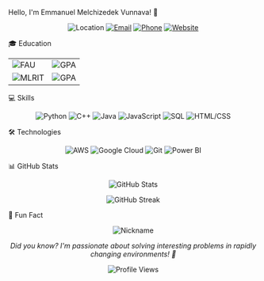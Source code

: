 Hello, I'm Emmanuel Melchizedek Vunnava! 👋
<p align="center"> <img src="https://img.shields.io/badge/Location-Delray%20Beach%2C%20FL-blue?style=for-the-badge&logo=google-maps" alt="Location"> <a href="mailto:emmanuelmelchizedekvunnava@gmail.com"><img src="https://img.shields.io/badge/Email-Contact%20Me-red?style=for-the-badge&logo=gmail" alt="Email"></a> <a href="tel:+15618874755"><img src="https://img.shields.io/badge/Phone-%2B1%20561%20887%204755-green?style=for-the-badge&logo=whatsapp" alt="Phone"></a> <a href="https://emmanuel-v.onrender.com"><img src="https://img.shields.io/badge/Website-Visit%20Me-orange?style=for-the-badge&logo=google-chrome" alt="Website"></a> </p>
🎓 Education
<table> <tr> <td><img src="https://img.shields.io/badge/Florida%20Atlantic%20University-MS%20in%20Computer%20Science-blue?style=for-the-badge&logo=graduation-cap" alt="FAU"></td> <td><img src="https://img.shields.io/badge/GPA-4.0%2F4.0-success?style=for-the-badge" alt="GPA"></td> </tr> <tr> <td><img src="https://img.shields.io/badge/MLR%20Institute%20of%20Technology-B.Tech%20in%20Computer%20Science-blue?style=for-the-badge&logo=graduation-cap" alt="MLRIT"></td> <td><img src="https://img.shields.io/badge/GPA-3.0%2F4.0-success?style=for-the-badge" alt="GPA"></td> </tr> </table>
💻 Skills
<p align="center"> <img src="https://img.shields.io/badge/Python-★★★★☆-yellow?style=for-the-badge&logo=python" alt="Python"> <img src="https://img.shields.io/badge/C++-★★★★☆-blue?style=for-the-badge&logo=c%2B%2B" alt="C++"> <img src="https://img.shields.io/badge/Java-★★★☆☆-orange?style=for-the-badge&logo=java" alt="Java"> <img src="https://img.shields.io/badge/JavaScript-★★★☆☆-yellow?style=for-the-badge&logo=javascript" alt="JavaScript"> <img src="https://img.shields.io/badge/SQL-★★★★☆-blue?style=for-the-badge&logo=mysql" alt="SQL"> <img src="https://img.shields.io/badge/HTML%2FCSS-★★★★☆-orange?style=for-the-badge&logo=html5" alt="HTML/CSS"> </p>
🛠 Technologies
<p align="center"> <img src="https://img.shields.io/badge/AWS-★★★☆☆-yellow?style=for-the-badge&logo=amazon-aws" alt="AWS"> <img src="https://img.shields.io/badge/Google%20Cloud-★★★☆☆-blue?style=for-the-badge&logo=google-cloud" alt="Google Cloud"> <img src="https://img.shields.io/badge/Git-★★★★☆-orange?style=for-the-badge&logo=git" alt="Git"> <img src="https://img.shields.io/badge/Power%20BI-★★★☆☆-yellow?style=for-the-badge&logo=power-bi" alt="Power BI"> </p>
📊 GitHub Stats
<p align="center"> <img src="https://github-readme-stats.vercel.app/api?username=YourGitHubUsername&show_icons=true&theme=radical" alt="GitHub Stats"> </p> <p align="center"> <img src="https://github-readme-streak-stats.herokuapp.com/?user=YourGitHubUsername&theme=dark" alt="GitHub Streak"> </p>
🌟 Fun Fact
<p align="center"> <img src="https://img.shields.io/badge/Nickname-El%20Patron2-purple?style=for-the-badge" alt="Nickname"> </p> <p align="center"> <em>Did you know? I'm passionate about solving interesting problems in rapidly changing environments! 🚀</em> </p> <p align="center"> <img src="https://komarev.com/ghpvc/?username=YourGitHubUsername&color=brightgreen" alt="Profile Views"> </p>
